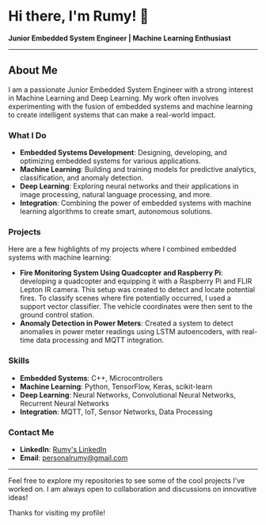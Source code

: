 # Hi there, I'm Rumy! 👋

**Junior Embedded System Engineer | Machine Learning Enthusiast**

---

## About Me

I am a passionate Junior Embedded System Engineer with a strong interest in Machine Learning and Deep Learning. My work often involves experimenting with the fusion of embedded systems and machine learning to create intelligent systems that can make a real-world impact.

### What I Do

- **Embedded Systems Development**: Designing, developing, and optimizing embedded systems for various applications.
- **Machine Learning**: Building and training models for predictive analytics, classification, and anomaly detection.
- **Deep Learning**: Exploring neural networks and their applications in image processing, natural language processing, and more.
- **Integration**: Combining the power of embedded systems with machine learning algorithms to create smart, autonomous solutions.

### Projects

Here are a few highlights of my projects where I combined embedded systems with machine learning:

- **Fire Monitoring System Using Quadcopter and Raspberry Pi**: developing a quadcopter and equipping it with a Raspberry Pi and FLIR Lepton IR camera. This setup was created to detect and locate potential fires. To classify scenes where fire potentially occurred, I used a support vector classifier. The vehicle coordinates were then sent to the ground control station.
- **Anomaly Detection in Power Meters**: Created a system to detect anomalies in power meter readings using LSTM autoencoders, with real-time data processing and MQTT integration.

### Skills

- **Embedded Systems**: C++, Microcontrollers
- **Machine Learning**: Python, TensorFlow, Keras, scikit-learn
- **Deep Learning**: Neural Networks, Convolutional Neural Networks, Recurrent Neural Networks
- **Integration**: MQTT, IoT, Sensor Networks, Data Processing

### Contact Me

- **LinkedIn**: [Rumy's LinkedIn](https://www.linkedin.com/in/elrumy/)
- **Email**: [personalrumy@gmail.com](mailto:personalrumy@gmail.com)

---

Feel free to explore my repositories to see some of the cool projects I've worked on. I am always open to collaboration and discussions on innovative ideas!

Thanks for visiting my profile!

<!---
AryaElRumy/AryaElRumy is a ✨ special ✨ repository because its `README.md` (this file) appears on your GitHub profile.
You can click the Preview link to take a look at your changes.
--->
